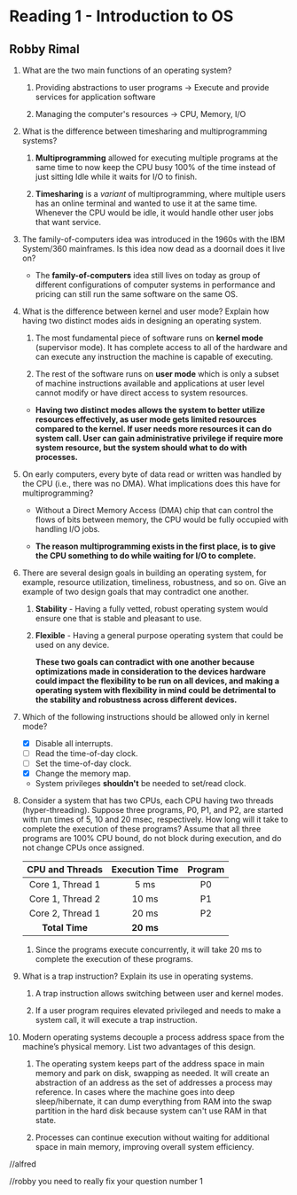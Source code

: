 # Reading 1 - Introduction to OS  

## Robby Rimal  

1. What are the two main functions of an operating system?

   1. Providing abstractions to user programs -> Execute and provide services for application software

   2. Managing the computer's resources -> CPU, Memory, I/O

2. What is the difference between timesharing and multiprogramming systems?

    1. **Multiprogramming** allowed for executing multiple programs at the same time to now keep the CPU busy 100% of the time instead of just sitting Idle while it waits for I/O to finish.

    2. **Timesharing** is a *variant* of multiprogramming, where multiple users has an online terminal and wanted to use it at the same time. Whenever the CPU would be idle, it would handle other user jobs that want service.

3. The family-of-computers idea was introduced in the 1960s with the IBM System/360 mainframes. Is this idea now dead as a doornail does it live on?

   * The **family-of-computers** idea still lives on today as group of different configurations of computer systems in performance and pricing can still run the same software on the same OS.

4. What is the difference between kernel and user mode? Explain how having two distinct modes aids in designing an operating system.

    1. The most fundamental piece of software runs on **kernel mode** (supervisor mode). It has complete access to all of the hardware and can execute any instruction the machine is capable of executing.  

    2. The rest of the software runs on **user mode** which is only a subset of machine instructions available and applications at user level cannot modify or have direct access to system resources.  

    * **Having two distinct modes allows the system to better utilize resources effectively, as user mode gets limited resources compared to the kernel. If user needs more resources it can do system call. User can gain administrative privilege if require more system resource, but the system should what to do with processes.**

5. On early computers, every byte of data read or written was handled by the CPU (i.e., there was no DMA). What implications does this have for multiprogramming?  

    * Without a Direct Memory Access (DMA) chip that can control the flows of bits between memory, the CPU would be fully occupied with handling I/O jobs.

    * **The reason multiprogramming exists in the first place, is to give the CPU something to do while waiting for I/O to complete.**

6. There are several design goals in building an operating system, for example, resource utilization, timeliness, robustness, and so on. Give an example of two design goals that may contradict one another.

    1. **Stability** - Having a fully vetted, robust operating system would ensure one that is stable and pleasant to use.  

    2. **Flexible** - Having a general purpose operating system that could be used on any device.

        **These two goals can contradict with one another because optimizations made in consideration to the devices hardware could impact the flexibility to be run on all devices, and making a operating system with flexibility in mind could be detrimental to the stability and robustness across different devices.**

7. Which of the following instructions should be allowed only in kernel mode?
    * [x] Disable all interrupts.  
    * [ ] Read the time-of-day clock.  
    * [ ] Set the time-of-day clock.
    * [x] Change the memory map.  
  
    * System privileges **shouldn't** be needed to set/read clock.

8. Consider a system that has two CPUs, each CPU having two threads (hyper-threading). Suppose three programs, P0, P1, and P2, are started with run times of 5, 10 and 20 msec, respectively. How long will it take to complete the execution of these programs? Assume that all three programs are 100% CPU bound, do not block during execution, and do not change CPUs once assigned.  

    | CPU and Threads     | Execution Time | Program |
    |:-------------------:|:-------------:|:--------:|
    | Core 1, Thread 1     | 5 ms          |   P0    |
    | Core 1, Thread 2     | 10 ms         |   P1    |
    | Core 2, Thread 1     | 20 ms         |   P2    |
    | **Total Time**       | **20 ms**     |         |

   1. Since the programs execute concurrently, it will take 20 ms to complete the execution of these programs.

9. What is a trap instruction? Explain its use in operating systems.

    1. A trap instruction allows switching between user and kernel modes.

    2. If a user program requires elevated privileged and needs to make a system call, it will execute a trap instruction.  

10. Modern operating systems decouple a process address space from the machine’s physical memory. List two advantages of this design.

    1. The operating system keeps part of the address space in main memory and park on disk, swapping as needed. It will create an abstraction of an address as the set of addresses a process may reference. In cases where the machine goes into deep sleep/hibernate, it can dump everything from RAM into the swap partition in the hard disk because system can't use RAM in that state.

    2. Processes can continue execution without waiting for additional space in main memory, improving overall system efficiency.  

//alfred

//robby you need to really fix your question number 1

